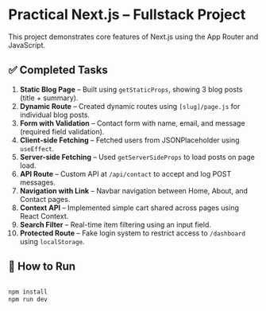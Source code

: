 # Practical Next.js – Fullstack Project

This project demonstrates core features of Next.js using the App Router and JavaScript.

## ✅ Completed Tasks

1. **Static Blog Page** – Built using `getStaticProps`, showing 3 blog posts (title + summary).
2. **Dynamic Route** – Created dynamic routes using `[slug]/page.js` for individual blog posts.
3. **Form with Validation** – Contact form with name, email, and message (required field validation).
4. **Client-side Fetching** – Fetched users from JSONPlaceholder using `useEffect`.
5. **Server-side Fetching** – Used `getServerSideProps` to load posts on page load.
6. **API Route** – Custom API at `/api/contact` to accept and log POST messages.
7. **Navigation with Link** – Navbar navigation between Home, About, and Contact pages.
8. **Context API** – Implemented simple cart shared across pages using React Context.
9. **Search Filter** – Real-time item filtering using an input field.
10. **Protected Route** – Fake login system to restrict access to `/dashboard` using `localStorage`.

## 🚀 How to Run

```bash
 
npm install
npm run dev
